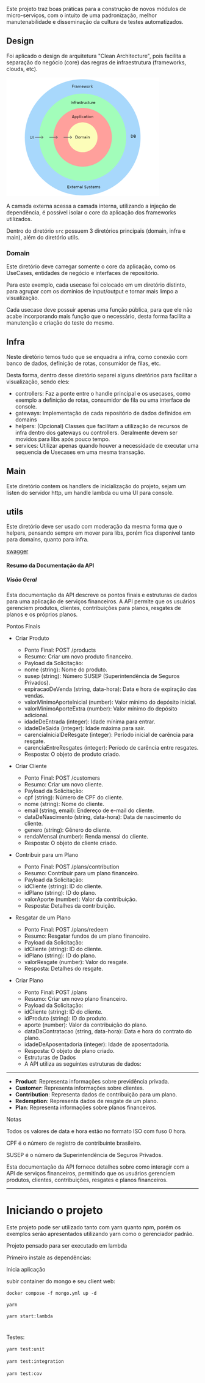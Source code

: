 Este projeto traz boas práticas para a construção de novos módulos de micro-serviços, com o intuito de uma padronização, melhor manutenabilidade e disseminação da cultura de testes automatizados.

## Design

Foi aplicado o design de arquitetura "Clean Architecture", pois facilita a separação do negócio (core) das regras de infraestrutura (frameworks, clouds, etc).

<img src="./docs/images/clean-architecture.png" alt="drawing" width="400"/>

A camada externa acessa a camada interna, utilizando a injeção de dependência, é possível isolar o core da aplicação dos frameworks utilizados.

Dentro do diretório `src` possuem 3 diretórios principais (domain, infra e main), além do diretório utils.

### Domain

Este diretório deve carregar somente o core da aplicação, como os UseCases, entidades de negócio e interfaces de repositório.

Para este exemplo, cada usecase foi colocado em um diretório distinto, para agrupar com os dominios de input/output e tornar mais limpo a visualização.

Cada usecase deve possuir apenas uma função pública, para que ele não acabe incorporando mais função que o necessário, desta forma facilita a manutenção e criação do teste do mesmo.

## Infra

Neste diretório temos tudo que se enquadra a infra, como conexão com banco de dados, definição de rotas, consumidor de filas, etc.

Desta forma, dentro desse diretório separei alguns diretórios para facilitar a visualização, sendo eles:

- controllers: Faz a ponte entre o handle principal e os usecases, como exemplo a definição de rotas, consumidor de fila ou uma interface de console.
- gateways: Implementação de cada repositório de dados definidos em domains
- helpers: (Opcional) Classes que facilitam a utilização de recursos de infra dentro dos gateways ou controllers. Geralmente devem ser movidos para libs após pouco tempo.
- services: Utilizar apenas quando houver a necessidade de executar uma sequencia de Usecases em uma mesma transação.

## Main

Este diretório contem os handlers de inicialização do projeto, sejam um listen do servidor http, um handle lambda ou uma UI para console.

## utils

Este diretório deve ser usado com moderação da mesma forma que o helpers, pensando sempre em mover para libs, porém fica disponivel tanto para domains, quanto para infra.

[swagger](docs/openapi.yml)

#### Resumo da Documentação da API

##### Visão Geral

Esta documentação da API descreve os pontos finais e estruturas de dados para uma aplicação de serviços financeiros. A API permite que os usuários gerenciem produtos, clientes, contribuições para planos, resgates de planos e os próprios planos.

Pontos Finais

- Criar Produto

  - Ponto Final: POST /products
  - Resumo: Criar um novo produto financeiro.
  - Payload da Solicitação:
  - nome (string): Nome do produto.
  - susep (string): Número SUSEP (Superintendência de Seguros Privados).
  - expiracaoDeVenda (string, data-hora): Data e hora de expiração das vendas.
  - valorMinimoAporteInicial (number): Valor mínimo do depósito inicial.
  - valorMinimoAporteExtra (number): Valor mínimo do depósito adicional.
  - idadeDeEntrada (integer): Idade mínima para entrar.
  - idadeDeSaida (integer): Idade máxima para sair.
  - carenciaInicialDeResgate (integer): Período inicial de carência para resgate.
  - carenciaEntreResgates (integer): Período de carência entre resgates.
  - Resposta: O objeto de produto criado.

- Criar Cliente

  - Ponto Final: POST /customers
  - Resumo: Criar um novo cliente.
  - Payload da Solicitação:
  - cpf (string): Número de CPF do cliente.
  - nome (string): Nome do cliente.
  - email (string, email): Endereço de e-mail do cliente.
  - dataDeNascimento (string, data-hora): Data de nascimento do cliente.
  - genero (string): Gênero do cliente.
  - rendaMensal (number): Renda mensal do cliente.
  - Resposta: O objeto de cliente criado.

- Contribuir para um Plano

  - Ponto Final: POST /plans/contribution
  - Resumo: Contribuir para um plano financeiro.
  - Payload da Solicitação:
  - idCliente (string): ID do cliente.
  - idPlano (string): ID do plano.
  - valorAporte (number): Valor da contribuição.
  - Resposta: Detalhes da contribuição.

- Resgatar de um Plano

  - Ponto Final: POST /plans/redeem
  - Resumo: Resgatar fundos de um plano financeiro.
  - Payload da Solicitação:
  - idCliente (string): ID do cliente.
  - idPlano (string): ID do plano.
  - valorResgate (number): Valor do resgate.
  - Resposta: Detalhes do resgate.

- Criar Plano
  - Ponto Final: POST /plans
  - Resumo: Criar um novo plano financeiro.
  - Payload da Solicitação:
  - idCliente (string): ID do cliente.
  - idProduto (string): ID do produto.
  - aporte (number): Valor da contribuição do plano.
  - dataDaContratacao (string, data-hora): Data e hora do contrato do plano.
  - idadeDeAposentadoria (integer): Idade de aposentadoria.
  - Resposta: O objeto de plano criado.
  - Estruturas de Dados
  - A API utiliza as seguintes estruturas de dados:

---

- **Product**: Representa informações sobre previdência privada.
- **Customer**: Representa informações sobre clientes.
- **Contribution**: Representa dados de contribuição para um plano.
- **Redemption**: Representa dados de resgate de um plano.
- **Plan**: Representa informações sobre planos financeiros.

Notas

Todos os valores de data e hora estão no formato ISO com fuso 0 hora.

CPF é o número de registro de contribuinte brasileiro.

SUSEP é o número da Superintendência de Seguros Privados.

Esta documentação da API fornece detalhes sobre como interagir com a API de serviços financeiros,
permitindo que os usuários gerenciem produtos, clientes, contribuições, resgates e planos financeiros.


---------------
# Iniciando o projeto

Este projeto pode ser utilizado tanto com yarn quanto npm, porém os exemplos serão apresentados utilizando yarn como o gerenciador padrão.

Projeto pensado para ser executado em lambda


Primeiro instale as dependências:


Inicia aplicação

subir container do mongo e seu client web:
```
docker compose -f mongo.yml up -d
```

```
yarn
```

```
yarn start:lambda
```


#
Testes:

```shell
yarn test:unit

yarn test:integration

yarn test:cov
```
#





